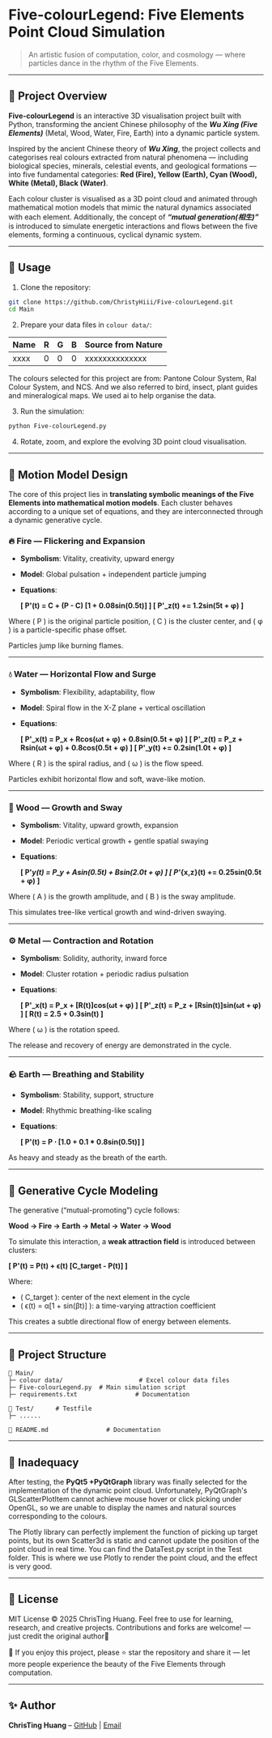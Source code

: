 # Five-colourLegend: Five Elements Point Cloud Simulation

> An artistic fusion of computation, color, and cosmology — where particles dance in the rhythm of the Five Elements.

---

## 📖 Project Overview

**Five-colourLegend** is an interactive 3D visualisation project built with Python, transforming the ancient Chinese philosophy of the ***Wu Xing (Five Elements)*** (Metal, Wood, Water, Fire, Earth) into a dynamic particle system.

Inspired by the ancient Chinese theory of ***Wu Xing***, the project collects and categorises real colours extracted from natural phenomena — including biological species, minerals, celestial events, and geological formations — into five fundamental categories:
**Red (Fire), Yellow (Earth), Cyan (Wood), White (Metal), Black (Water)**.

Each colour cluster is visualised as a 3D point cloud and animated through mathematical motion models that mimic the natural dynamics associated with each element. 
Additionally, the concept of ***“mutual generation(相生)”*** is introduced to simulate energetic interactions and flows between the five elements, forming a continuous, cyclical dynamic system.

---

## 🚀 Usage

1. Clone the repository:

```bash
git clone https://github.com/ChristyHiii/Five-colourLegend.git
cd Main
```

2. Prepare your data files in `colour data/`:

| Name | R | G | B | Source from Nature |
| ---- | - | - | - | ------------------ |
| xxxx | 0 | 0 | 0 |   xxxxxxxxxxxxxx   |

The colours selected for this project are from: Pantone Colour System, Ral Colour System, and NCS. And we also referred to bird, insect, plant guides and mineralogical maps. We used ai to help organise the data.

3. Run the simulation:

```bash
python Five-colourLegend.py
```

4. Rotate, zoom, and explore the evolving 3D point cloud visualisation.

---

## 🔬 Motion Model Design

The core of this project lies in **translating symbolic meanings of the Five Elements into mathematical motion models**. Each cluster behaves according to a unique set of equations, and they are interconnected through a dynamic generative cycle.

### 🔥 Fire — Flickering and Expansion

* **Symbolism**: Vitality, creativity, upward energy
* **Model**: Global pulsation + independent particle jumping
* **Equations**:

    **[
P'(t) = C + (P - C) [1 + 0.08sin(0.5t)]
]
[
P'_z(t) += 1.2sin(5t + φ)
]**

Where ( P ) is the original particle position, ( C ) is the cluster center, and ( φ ) is a particle-specific phase offset.

Particles jump like burning flames.

---

### 💧 Water — Horizontal Flow and Surge

* **Symbolism**: Flexibility, adaptability, flow
* **Model**: Spiral flow in the X-Z plane + vertical oscillation
* **Equations**:

    **[
P'_x(t) = P_x + Rcos(ωt + φ) + 0.8sin(0.5t + φ​)
]
[
P'_z(t) = P_z + Rsin(ωt + φ) + 0.8cos(0.5t + φ​)
]
[
P'_y(t) += 0.2sin(1.0t + φ)
]**

Where ( R ) is the spiral radius, and ( ω ) is the flow speed.

Particles exhibit horizontal flow and soft, wave-like motion.

---

### 🌱 Wood — Growth and Sway

* **Symbolism**: Vitality, upward growth, expansion
* **Model**: Periodic vertical growth + gentle spatial swaying
* **Equations**:

    **[
P'*y(t) = P_y + Asin(0.5t) + B​sin(2.0t + φ​)
]
[
P'*{x,z}(t) += 0.25sin(0.5t + φ)
]**

Where ( A ) is the growth amplitude, and ( B ) is the sway amplitude.

This simulates tree-like vertical growth and wind-driven swaying.

---

### ⚙️ Metal — Contraction and Rotation

* **Symbolism**: Solidity, authority, inward force
* **Model**: Cluster rotation + periodic radius pulsation
* **Equations**:

    **[
P'_x(t) = P_x + [R(t)]cos(ωt + φ)
]
[
P'_z(t) = P_z + [Rsin(t)]sin(ωt + φ)
]
[
R(t) = 2.5 + 0.3sin(t)
]**

Where ( ω ) is the rotation speed.

The release and recovery of energy are demonstrated in the cycle.

---

### 🪨 Earth — Breathing and Stability

* **Symbolism**: Stability, support, structure
* **Model**: Rhythmic breathing-like scaling
* **Equations**:

    **[
P'(t) = P ⋅ [1.0 + 0.1 * 0.8sin(0.5t)]
]**

As heavy and steady as the breath of the earth.

---

## 🔁 Generative Cycle Modeling

The generative (“mutual-promoting”) cycle follows:

**Wood → Fire → Earth → Metal → Water → Wood**

To simulate this interaction, a **weak attraction field** is introduced between clusters:

**[
P'(t) = P(t) + ϵ(t) [C_target - P(t)]
]**

Where:

* ( C_target ): center of the next element in the cycle
* ( ϵ(t) = α[1 + sin(βt)] ): a time-varying attraction coefficient

This creates a subtle directional flow of energy between elements.

---

## 📐 Project Structure

```
📁 Main/
├─ colour data/                     # Excel colour data files
├─ Five-colourLegend.py  # Main simulation script
├─ requirements.txt                # Documentation

📁 Test/      # Testfile
├─ ......

📃 README.md                # Documentation
```

---

## 🧠 Inadequacy

After testing, the **PyQt5 +PyQtGraph** library was finally selected for the implementation of the dynamic point cloud.
Unfortunately, PyQtGraph's GLScatterPlotItem cannot achieve mouse hover or click picking under OpenGL, so we are unable to display the names and natural sources corresponding to the colours.

The Plotly library can perfectly implement the function of picking up target points, but its own Scatter3d is static and cannot update the position of the point cloud in real time.
You can find the DataTest.py script in the Test folder. This is where we use Plotly to render the point cloud, and the effect is very good.

---

## 📜 License

MIT License © 2025 ChrisTing Huang. Feel free to use for learning, research, and creative projects. Contributions and forks are welcome! — just credit the original author🍬

🌟 If you enjoy this project, please ⭐ star the repository and share it — let more people experience the beauty of the Five Elements through computation.

---

## ✨ Author

**ChrisTing Huang** – [GitHub](https://github.com/ChristyHiii) | [Email](candybrownhuang@gmail.com)

